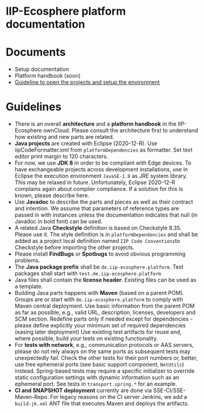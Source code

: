 # IIP-Ecosphere platform documentation

# Documents 
* Setup documentation
* Platform handbook (soon)
* [Guideline to open the projects and setup the environment](../blob/master/Guideline.docx)

# Guidelines
* There is an overall **architecture** and a **platform handbook** in the IIP-Ecosphere ownCloud. Please consult the architecture first to understand 
  how existing and new parts are related.
* **Java projects** are created with Eclipse (2020-12-R). Use iipCodeFormatter.xml from ``platformDependencies`` as formatter. Set text editor print margin to 120 characters.
* For now, we use **JDK 8** in order to be compliant with Edge devices. To have exchangeable projects across development 
  installations, use in Eclipse the execution environment ``JavaSE-1.8`` as JRE system library. This may be relaxed in 
  future. Unfortunately, Eclipse 2020-12-R complains again about complier compliance. If a solution for this is known, please describe here.
* Use **Javadoc** to describe the parts and pieces as well as their contract and intention. We assume that parameters of reference types are passed in with instances unless the documentation indicates that null (in Javadoc in bold font) can be used.
* A related Java **Checkstyle** definition is based on Checkstyle 8.35. Please use it. The style definition is in ``platformDependencies`` and shall be added as a project local definition named ``IIP Code Conventions``to Checkstyle before importing the other projects.
* Please install **FindBugs** or **Spotbugs** to avoid obvious programming problems.
* The **Java package prefix** shall be ``de.iip-ecosphere.platform``. Test packages shall start with ``test.de.iip-ecosphere.platform`` 
* Java files shall contain the **license header**. Existing files can be used as a template.
* Building Java parts happens with **Maven** (based on a parent POM). Groups are or start with ``de.iip-ecosphere.platform`` to comply with Maven central deployment. Use basic information from the parent 
  POM as far as possible, e.g., valid URL, description, licenses, developers and SCM section. Redefine parts only if 
  needed except for dependencies - please define explicitly your minimum set of required dependencies (easing later
  deployment) Use existing test artifacts for reuse and, where possible, build your tests on existing functionality. 
* For **tests with network**, e.g., communication protocols or AAS servers, please do not rely always on the same ports as subsequent tests may unexpectedly fail. Check the other tests for their port numbers or, better, use free ephemeral ports (see basic support component, ``NetUtils``) instead. Spring-based tests may require a specific initializer to override static configuration settings with dynamic information such as an ephemeral port. See tests in ``transport.spring.*`` for an example.
* **CI and SNAPSHOT deployment** currently are done via SSE-CI/SSE-Maven-Repo. 
  For legacy reasons on the CI server Jenkins, we add a ``build-jk.xml`` ANT 
  file that executes Maven and deploys the artifacts.
